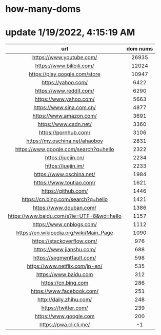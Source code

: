 # how-many-doms

# update 1/19/2022, 4:15:19 AM

url | dom nums
:-: | :-:
https://www.youtube.com/ | 26935
https://www.bilibili.com/ | 12024
https://play.google.com/store | 10947
https://yahoo.com/ | 6422
https://www.reddit.com/ | 6290
https://www.yahoo.com/ | 5663
https://www.sina.com.cn/ | 4877
https://www.amazon.com/ | 3691
https://www.csdn.net/ | 3360
https://pornhub.com/ | 3106
https://my.oschina.net/ahaoboy | 2831
https://www.google.com/search?q=hello | 2322
https://juejin.cn/ | 2234
https://juejin.im/ | 2233
https://www.oschina.net/ | 1984
https://www.toutiao.com/ | 1621
https://github.com/ | 1446
https://cn.bing.com/search?q=hello | 1421
https://www.douban.com/ | 1386
https://www.baidu.com/s?ie=UTF-8&wd=hello | 1157
https://www.cnblogs.com/ | 1112
https://en.wikipedia.org/wiki/Main_Page | 1090
https://stackoverflow.com/ | 976
https://www.jianshu.com/ | 688
https://segmentfault.com/ | 598
https://www.netflix.com/jp-en/ | 535
https://www.baidu.com | 312
https://cn.bing.com | 286
https://www.facebook.com/ | 251
http://daily.zhihu.com/ | 248
https://twitter.com/ | 239
https://www.google.com | 200
https://pwa.clicli.me/ | -1
